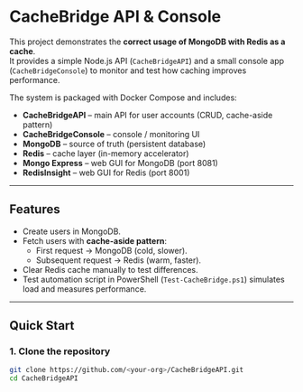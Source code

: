 # CacheBridge API & Console

This project demonstrates the **correct usage of MongoDB with Redis as a cache**.  
It provides a simple Node.js API (`CacheBridgeAPI`) and a small console app (`CacheBridgeConsole`) to monitor and test how caching improves performance.

The system is packaged with Docker Compose and includes:

- **CacheBridgeAPI** – main API for user accounts (CRUD, cache-aside pattern)
- **CacheBridgeConsole** – console / monitoring UI
- **MongoDB** – source of truth (persistent database)
- **Redis** – cache layer (in-memory accelerator)
- **Mongo Express** – web GUI for MongoDB (port 8081)
- **RedisInsight** – web GUI for Redis (port 8001)

---

## Features

- Create users in MongoDB.
- Fetch users with **cache-aside pattern**:
  - First request → MongoDB (cold, slower).
  - Subsequent request → Redis (warm, faster).
- Clear Redis cache manually to test differences.
- Test automation script in PowerShell (`Test-CacheBridge.ps1`) simulates load and measures performance.

---

## Quick Start

### 1. Clone the repository

```bash
git clone https://github.com/<your-org>/CacheBridgeAPI.git
cd CacheBridgeAPI

